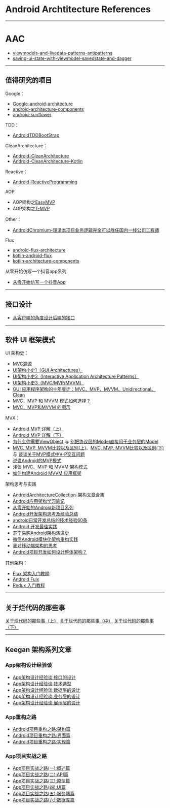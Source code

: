 # Android Archtitecture References

---
# AAC

- [viewmodels-and-livedata-patterns-antipatterns](https://medium.com/androiddevelopers/viewmodels-and-livedata-patterns-antipatterns-21efaef74a54)
- [saving-ui-state-with-viewmodel-savedstate-and-dagger](https://proandroiddev.com/saving-ui-state-with-viewmodel-savedstate-and-dagger-f77bcaeb8b08#7f89)

---
## 值得研究的项目

Google：

- [Google-android-architecture](https://github.com/googlesamples/android-architecture)
- [android-architecture-components](https://github.com/googlesamples/android-architecture-components)
- [android-sunflower](https://github.com/googlesamples/android-sunflower)

TDD：

- [AndroidTDDBootStrap](https://github.com/Piasy/AndroidTDDBootStrap)

CleanArchitecture：

- [Android-CleanArchitecture](https://github.com/android10/Android-CleanArchitecture)
- [Android-CleanArchitecture-Kotlin](https://github.com/android10/Android-CleanArchitecture-Kotlin)

Reactive：

- [Android-ReactiveProgramming](https://github.com/android10/Android-ReactiveProgramming)

AOP

- AOP架构之[EasyMVP](https://github.com/6thsolution/EasyMVP)
- AOP架构之[T-MVP](https://github.com/north2016/T-MVP)

Other：

- [AndroidChromium-理清本项目业务逻辑完全可以胜任国内一线公司工程师](https://github.com/JackyAndroid/AndroidChromium)

Flux

- [android-flux-architecture](https://github.com/satorufujiwara/android-flux-architecture)
- [kotlin-android-flux](https://github.com/satorufujiwara/kotlin-android-flux)
- [kotlin-architecture-components](https://github.com/satorufujiwara/kotlin-architecture-components)

从零开始仿写一个抖音app系列

- [从零开始仿写一个抖音App](https://github.com/whenSunSet/MyTikTok)

---
## 接口设计

- [从客户端的角度设计后端的接口](http://www.jianshu.com/p/35a7b6f5f92e)

---
## 软件 UI 框架模式

UI 架构史：

- [MVC溯源](http://www.jianshu.com/p/add73330d106)
- [UI架构小史1（GUI Architectures）](http://www.jianshu.com/p/d52e662db75c)
- [UI架构小史2（Interactive Application Architecture Patterns）](http://www.jianshu.com/p/c20449ce1a30)
- [UI架构小史3（MVC/MVP/MVVM）](http://www.jianshu.com/p/96e26ceb2fef)
- [GUI 应用程序架构的十年变迁：MVC、MVP、MVVM、Unidirectional、Clean](https://zhuanlan.zhihu.com/p/26799645)
- [MVC，MVP 和 MVVM 模式如何选择？](https://mp.weixin.qq.com/s?__biz=MzI3OTU0MzI4MQ==&mid=2247485868&idx=1&sn=f6a2e3b380296c2fbf9da3112e12667d&chksm=eb476532dc30ec24f9f94f95d4e30b0177baa7c078b01858f224abff64408d904e7d00a3ba7d&mpshare=1&scene=1&srcid=06200bRr5B4IYUxjdnG0Ux5d#rd)
- [MVC，MVP和MVVM 的图示](http://www.ruanyifeng.com/blog/2015/02/mvcmvp_mvvm.html)

MVX：

- [Android MVP 详解（上）](http://www.jianshu.com/p/9a6845b26856)
- [Android MVP 详解（下）](http://www.jianshu.com/p/0590f530c617)
- [为什么你需要ViewObject](http://www.jianshu.com/p/8217317d4ad1) 与 [别把协议层的Model直接用于业务层的Model](http://www.jianshu.com/p/f28e51ee5430)
- [MVC, MVP, MVVM比较以及区别(上)](http://www.cnblogs.com/JustRun1983/p/3679827.html)、[MVC, MVP, MVVM比较以及区别(下)](http://www.cnblogs.com/JustRun1983/p/3727560.html) 与 [谈谈关于MVP模式中V-P交互问题](http://www.cnblogs.com/artech/archive/2010/03/25/1696205.html)
- [说说Android的MVP模式](http://toughcoder.net/blog/2015/11/29/understanding-android-mvp-pattern/)
- [浅谈 MVC、MVP 和 MVVM 架构模式](https://draveness.me/mvx)
- [如何构建Android MVVM 应用框架](https://tech.meituan.com/android_mvvm.html?utm_source=tool.lu)

架构思考与实践

- [AndroidArchitectureCollection-架构文章合集](https://github.com/CameloeAnthony/AndroidArchitectureCollection)
- [Android应用架构学习笔记](http://mp.weixin.qq.com/s?__biz=MzA3ODg4MDk0Ng==&mid=401668447&idx=1&sn=5b6b6c2ea8e415041498634a2b67699a&scene=23&srcid=0217TGuCBRFE3EiMIp7ftNys#rd)
- [从零开始的Android新项目系列](http://blog.zhaiyifan.cn/2016/03/14/android-new-project-from-0-p1/)
- [Android开发架构思考及经验总结](https://zhuanlan.zhihu.com/p/24614642)
- [android日常开发总结的技术经验60条](http://www.vmatianyu.cn/summarization-of-technical-experience.html "android日常开发总结的技术经验60条")
- [Android 开发最佳实践](https://github.com/futurice/android-best-practices/blob/master/translations/Chinese/README.cn.md)
- [苏宁易购Android架构演进史](https://mp.weixin.qq.com/s?__biz=MzUxMzcxMzE5Ng==&mid=2247488720&idx=1&sn=9fb295dbaa1686697c5e1a7e5aaa7123&chksm=f951a193ce2628854a92fbcf1f4b4103dd1b8d29537d8a1db09e9dcbeb5a05e991a45343d804&mpshare=1&scene=1&srcid=0417WopVHCuItM79aGDFhIgX#rd)
- [微信Android模块化架构重构实践](https://mp.weixin.qq.com/s/mkhCzeoLdev5TyO6DqHEdw)
- [我对移动端架构的思考](https://juejin.im/post/5b44d50de51d451925627900)
- [Android项目开发如何设计整体架构？](https://www.zhihu.com/question/45517397)

其他架构：

- [Flux 架构入门教程](http://www.ruanyifeng.com/blog/2016/01/flux.html)
- [Android Fulx](http://androidflux.github.io/)
- [Redux 入门教程](http://www.ruanyifeng.com/blog/2016/09/redux_tutorial_part_one_basic_usages.html)

---
## 关于烂代码的那些事

 [关于烂代码的那些事（上）](http://blog.2baxb.me/archives/1343)
 [关于烂代码的那些事（中）](http://blog.2baxb.me/archives/1378)
 [关于烂代码的那些事（下）](http://blog.2baxb.me/archives/1499)

---
## Keegan 架构系列文章

### App架构设计经验谈

- [App架构设计经验谈:接口的设计](http://keeganlee.me/post/architecture/20160107)
- [App架构设计经验谈:技术选型](http://keeganlee.me/post/architecture/20160114)
- [App架构设计经验谈:数据层的设计](http://keeganlee.me/post/architecture/20160120)
- [App架构设计经验谈:业务层的设计](http://keeganlee.me/post/architecture/20160214)
- [App架构设计经验谈:展示层的设计](http://keeganlee.me/post/architecture/20160222)

### App重构之路

- [Android项目重构之路:架构篇](http://keeganlee.me/post/android/20150605)
- [Android项目重构之路:界面篇](http://keeganlee.me/post/android/20150619)
- [Android项目重构之路:实现篇](http://keeganlee.me/post/android/20150629)

### App项目实战之路

- [App项目实战之路(一):概述篇](http://keeganlee.me/post/practice/20160807)
- [App项目实战之路(二):API篇](http://keeganlee.me/post/practice/20160812)
- [App项目实战之路(三):原型篇](http://keeganlee.me/post/practice/20160816)
- [App项目实战之路(四):UI篇](http://keeganlee.me/post/practice/20160903)
- [App项目实战之路(五):服务端篇](http://keeganlee.me/post/practice/20161006)
- [App项目实战之路(六):数据库篇](http://keeganlee.me/post/practice/20161016)
